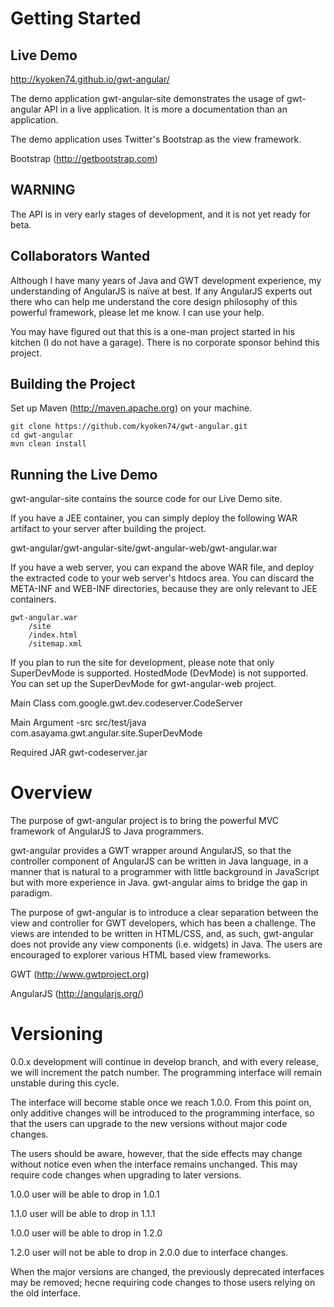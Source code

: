 Getting Started
===============

Live Demo
---------
http://kyoken74.github.io/gwt-angular/

The demo application gwt-angular-site demonstrates the usage of gwt-angular API
in a live application. It is more a documentation than an application.

The demo application uses Twitter's Bootstrap as the view framework.

Bootstrap (http://getbootstrap.com)


WARNING
-------
The API is in very early stages of development, and it is not yet ready for
beta.


Collaborators Wanted
--------------------
Although I have many years of Java and GWT development experience, my 
understanding of AngularJS is naïve at best. If any AngularJS experts out there
who can help me understand the core design philosophy of this powerful 
framework, please let me know. I can use your help.

You may have figured out that this is a one-man project started in his kitchen
(I do not have a garage). There is no corporate sponsor behind this project.


Building the Project
--------------------
Set up Maven (http://maven.apache.org) on your machine.
```
git clone https://github.com/kyoken74/gwt-angular.git
cd gwt-angular
mvn clean install
```


Running the Live Demo
---------------------
gwt-angular-site contains the source code for our Live Demo site.

If you have a JEE container, you can simply deploy the following WAR artifact
to your server after building the project.

gwt-angular/gwt-angular-site/gwt-angular-web/gwt-angular.war

If you have a web server, you can expand the above WAR file, and deploy the
extracted code to your web server's htdocs area. You can discard the META-INF
and WEB-INF directories, because they are only relevant to JEE containers.

```
gwt-angular.war
	/site
	/index.html
	/sitemap.xml
```

If you plan to run the site for development, please note that only SuperDevMode
is supported. HostedMode (DevMode) is not supported. You can set up the
SuperDevMode for gwt-angular-web project.

Main Class
	com.google.gwt.dev.codeserver.CodeServer

Main Argument
	-src src/test/java  com.asayama.gwt.angular.site.SuperDevMode

Required JAR
	gwt-codeserver.jar


Overview
========

The purpose of gwt-angular project is to bring the powerful MVC framework of
AngularJS to Java programmers.

gwt-angular provides a GWT wrapper around AngularJS, so that the controller
component of AngularJS can be written in Java language, in a manner that is 
natural to a programmer with little background in JavaScript but with
more experience in Java. gwt-angular aims to bridge the gap in paradigm.

The purpose of gwt-angular is to introduce a clear separation between the view
and controller for GWT developers, which has been a challenge. The views are 
intended to be written in HTML/CSS, and, as such, gwt-angular does not provide 
any view components (i.e. widgets) in Java. The users are  encouraged to 
explorer various HTML based view frameworks.

GWT (http://www.gwtproject.org)

AngularJS (http://angularjs.org/)


Versioning
==========

0.0.x development will continue in develop branch, and with every release, we
will increment the patch number. The programming interface will remain unstable
during this cycle.

The interface will become stable once we reach 1.0.0. From this point on, only
additive changes will be introduced to the programming interface, so that the
users can upgrade to the new versions without major code changes.

The users should be aware, however, that the side effects may change without
notice even when the interface remains unchanged. This may require code changes
when upgrading to later versions.

1.0.0 user will be able to drop in 1.0.1

1.1.0 user will be able to drop in 1.1.1

1.0.0 user will be able to drop in 1.2.0

1.2.0 user will not be able to drop in 2.0.0 due to interface changes.

When the major versions are changed, the previously deprecated interfaces may
be removed; hecne requiring code changes to those users relying on the old 
interface.
